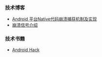 ### 技术博客
* [Android 平台Native代码崩溃捕获机制及实现](https://mp.weixin.qq.com/s/g-WzYF3wWAljok1XjPoo7w)
* [崩溃信号介绍](https://www.mkssoftware.com/docs/man5/siginfo_t.5.asp)
### 技术书籍
* [Android Hack](https://tryhackme.com/room/androidhacking101)
